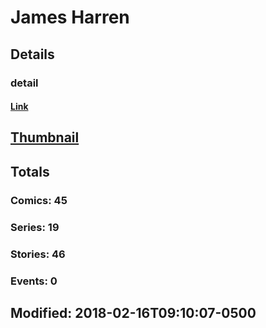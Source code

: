 # James  Harren 
## Details
### detail
#### [Link](http://marvel.com/comics/creators/10186/james_harren?utm_campaign=apiRef&utm_source=225578a89fc76f3d20fbffda5d17a88d)
## [Thumbnail](http://i.annihil.us/u/prod/marvel/i/mg/c/e0/4ba96fe14c68f.jpg)
## Totals
### Comics: 45
### Series: 19
### Stories: 46
### Events: 0
## Modified: 2018-02-16T09:10:07-0500